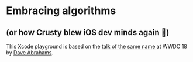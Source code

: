  # Embracing algorithms
 ## (or how Crusty blew iOS dev minds again 🤯)
 This Xcode playground is based on the [talk of the same name ](https://developer.apple.com/videos/play/wwdc2018/223/) at WWDC'18 by [Dave Abrahams](https://twitter.com/DaveAbrahams).
